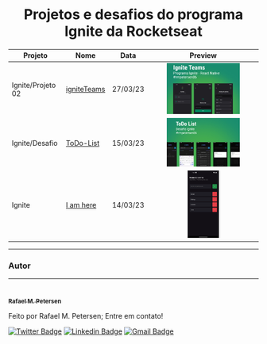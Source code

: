 <h1 align="center">  Projetos e desafios do programa Ignite da Rocketseat  </h1>

<table>
    <thead>
        <tr>
            <th>Projeto</th>
            <th>Nome</th>
            <th>Data</th>
            <th>Preview</th>
        </tr>
    </thead>
    <tbody>        
    <tr>
            <td>Ignite/Projeto 02</td>
            <td><a href="./igniteTeams">igniteTeams</a></td>
            <td>27/03/23</td>
            <td align="center"><img src="./igniteTeams/.github/preview.jpg" width="70%"/></td>
        </tr>
    <tr>
            <td>Ignite/Desafio</td>
            <td><a href="./ToDo-List">ToDo-List</a></td>
            <td>15/03/23</td>
            <td align="center"><img src="./ToDo-List/.github/preview.jpg" width="70%"/></td>
        </tr>
         <tr>
            <td>Ignite</td>
            <td><a href="./iamhere">I am here</a></td>
            <td>14/03/23</td>
            <td align="center"><img src="./iamhere/.github/preview.png" width="30%"/></td>
        </tr>                  
    </tbody>
</table>

---

### Autor

<!--
Theme
Background: #198C70
Elipse: #ADFF00
Layer blur
passthrough 30%
fontFamily: Roboto
fontsize: 80px
fontWeight: 400
-->

---

<a href="https://www.linkedin.com/in/rafael-petersen-ab827a14a/">
 <img style="border-radius: 50%;" src="https://github.com/rmpetersen86.png?size=100" width="100px; rounded" alt=""/>
 <br />
 <sub><b>Rafael M. Petersen</b></sub></a>

Feito por Rafael M. Petersen; Entre em contato!

[![Twitter Badge](https://img.shields.io/badge/-@rafaelpetersen1-1ca0f1?style=flat-square&labelColor=1ca0f1&logo=twitter&logoColor=white&link=https://twitter.com/rafaelpetersen1)](https://twitter.com/rafaelpetersen1) [![Linkedin Badge](https://img.shields.io/badge/-Rafael-blue?style=flat-square&logo=Linkedin&logoColor=white&link=www.linkedin.com/in/rafael-petersen-ab827a14a)](www.linkedin.com/in/rafael-petersen-ab827a14a)
[![Gmail Badge](https://img.shields.io/badge/-rafael.petersen86@gmail.com-c14438?style=flat-square&logo=Gmail&logoColor=white&link=mailto:rafael.petersen86@gmail.com)](mailto:rafael.petersen86@gmail.com)
